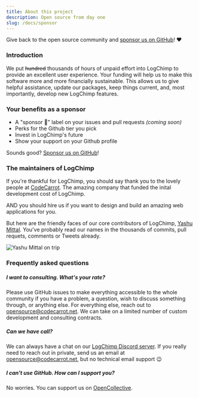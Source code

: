 ```yaml
---
title: About this project
description: Open source from day one
slug: /docs/sponsor
---
```


Give back to the open source community and [sponsor us on GitHub](https://github.com/sponsors/logchimp)! ❤️

### Introduction

We put ~~hundred~~ thousands of hours of unpaid effort into LogChimp to provide an excellent user experience. Your funding will help us to make this software more and more financially sustainable. This allows us to give helpful assistance, update our packages, keep things current, and, most importantly, develop new LogChimp features.

### Your benefits as a sponsor

- A "sponsor 💖" label on your issues and pull requests _(coming soon)_
- Perks for the Github tier you pick
- Invest in LogChimp's future
- Show your support on your Github profile

Sounds good? [Sponsor us on GitHub](https://github.com/sponsors/logchimp)!

### The maintainers of LogChimp

If you're thankful for LogChimp, you should say thank you to the lovely people at [CodeCarrot](https://codecarrot.net). The amazing company that funded the inital development cost of LogChimp.

AND you should hire us if you want to design and build an amazing web applications for you.

But here are the friendly faces of our core contributors of LogChimp, [Yashu Mittal](https://github.com/mittalyashu). You've probably read our names in the thousands of commits, pull requets, comments or Tweets already.

![Yashu Mittal on trip](../images/yashu-mittal-on-trip.jpg)

### Frequently asked questions

##### I want to consulting. What's your rate?

Please use GitHub issues to make everything accessible to the whole community if you have a problem, a question, wish to discuss something through, or anything else. For everything else, reach out to [opensource@codecarrot.net](mailto:opensource@codecarrot.net). We can take on a limited number of custom development and consulting contracts.

##### Can we have call?

We can always have a chat on our [LogChimp Discord server](https://discord.gg/A7mztcC). If you really need to reach out in private, send us an email at [opensource@codecarrot.net](mailto:opensource@codecarrot.net), but no technical email support 😉

##### I can't use GitHub. How can I support you?

No worries. You can support us on [OpenCollective](https://opencollective.com/logchimp).
